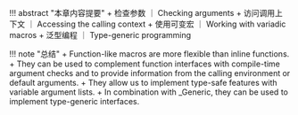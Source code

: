 !!! abstract "本章内容提要"
    + 检查参数 ｜ Checking arguments
    + 访问调用上下文 ｜ Accessing the calling context
    + 使用可变宏 ｜ Working with variadic macros
    + 泛型编程 ｜ Type-generic programming

!!! note "总结"
    + Function-like macros are more flexible than inline functions.
    + They can be used to complement function interfaces with compile-time argument checks and to provide information from the calling environment or default arguments.
    + They allow us to implement type-safe features with variable argument lists.
    + In combination with _Generic, they can be used to implement type-generic interfaces.